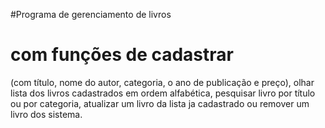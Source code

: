 #Programa de gerenciamento de livros
# com funções de cadastrar #
(com título, nome do autor, categoria, o ano de publicação e preço),
olhar lista dos livros cadastrados em ordem alfabética,
pesquisar livro por título ou por categoria,
atualizar um livro da lista ja cadastrado ou remover um livro dos sistema.
#
